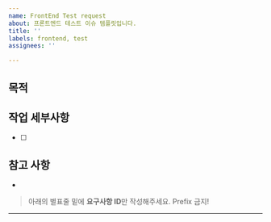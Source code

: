 ```yaml
---
name: FrontEnd Test request
about: 프론트엔드 테스트 이슈 템플릿입니다.
title: ''
labels: frontend, test
assignees: ''

---
```


## 목적
> 

## 작업 세부사항
- [ ] 

## 참고 사항
-


> 아래의 별표줄 밑에  **요구사항 ID**만 작성해주세요. Prefix 금지!

********************
